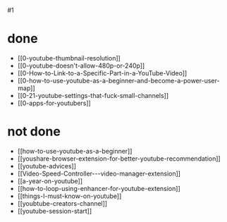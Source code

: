 #1
# done
- [[0-youtube-thumbnail-resolution]]
- [[0-youtube-doesn't-allow-480p-or-240p]]
- [[0-How-to-Link-to-a-Specific-Part-in-a-YouTube-Video]]
- [[0-how-to-use-youtube-as-a-beginner-and-become-a-power-user-map]]
- [[0-21-youtube-settings-that-fuck-small-channels]]
- [[0-apps-for-youtubers]]

# not done
- [[how-to-use-youtube-as-a-beginner]]
- [[youshare-browser-extension-for-better-youtube-recommendation]]
- [[youtube-advices]]
- [[Video-Speed-Controller---video-manager-extension]]
- [[a-year-on-youtube]]
- [[how-to-loop-using-enhancer-for-youtube-extension]]
- [[things-I-must-know-on-youtube]]
- [[youbtube-creators-channel]]
- [[youtube-session-start]]
